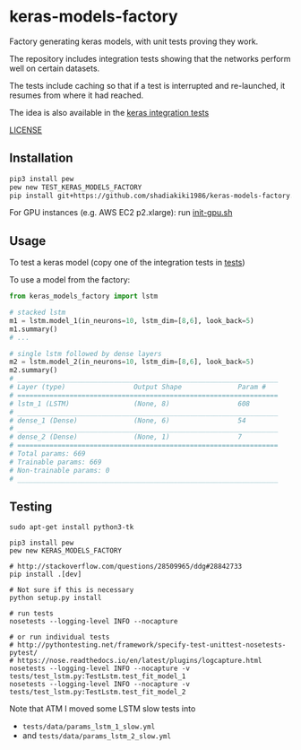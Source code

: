 # keras-models-factory
Factory generating keras models, with unit tests proving they work.

The repository includes integration tests showing that the networks perform well on certain datasets.

The tests include caching so that if a test is interrupted and re-launched,
it resumes from where it had reached.

The idea is also available in the [keras integration tests](https://github.com/fchollet/keras/blob/master/tests/integration_tests/test_image_data_tasks.py)

[LICENSE](LICENSE)

## Installation

```bash
pip3 install pew
pew new TEST_KERAS_MODELS_FACTORY
pip install git+https://github.com/shadiakiki1986/keras-models-factory.git
```

For GPU instances (e.g. AWS EC2 p2.xlarge): run [init-gpu.sh](https://gist.github.com/shadiakiki1986/0c9ea999113691fb9a7ae64e3541fe29)

## Usage

To test a keras model (copy one of the integration tests in [tests](tests))

To use a model from the factory:

```python
from keras_models_factory import lstm

# stacked lstm
m1 = lstm.model_1(in_neurons=10, lstm_dim=[8,6], look_back=5)
m1.summary()
# ...

# single lstm followed by dense layers
m2 = lstm.model_2(in_neurons=10, lstm_dim=[8,6], look_back=5)
m2.summary()
# _________________________________________________________________
# Layer (type)                 Output Shape              Param #
# =================================================================
# lstm_1 (LSTM)                (None, 8)                 608
# _________________________________________________________________
# dense_1 (Dense)              (None, 6)                 54
# _________________________________________________________________
# dense_2 (Dense)              (None, 1)                 7
# =================================================================
# Total params: 669
# Trainable params: 669
# Non-trainable params: 0
# _________________________________________________________________

```


## Testing

```
sudo apt-get install python3-tk

pip3 install pew
pew new KERAS_MODELS_FACTORY

# http://stackoverflow.com/questions/28509965/ddg#28842733
pip install .[dev]

# Not sure if this is necessary
python setup.py install

# run tests
nosetests --logging-level INFO --nocapture

# or run individual tests
# http://pythontesting.net/framework/specify-test-unittest-nosetests-pytest/
# https://nose.readthedocs.io/en/latest/plugins/logcapture.html
nosetests --logging-level INFO --nocapture -v tests/test_lstm.py:TestLstm.test_fit_model_1
nosetests --logging-level INFO --nocapture -v tests/test_lstm.py:TestLstm.test_fit_model_2

```

Note that ATM I moved some LSTM slow tests into
- `tests/data/params_lstm_1_slow.yml`
- and `tests/data/params_lstm_2_slow.yml`
